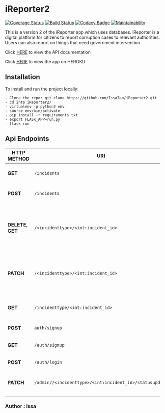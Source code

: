 # iReporter2

[![Coverage Status](https://coveralls.io/repos/github/IssaIan/iReporter2/badge.svg?branch=develop)](https://coveralls.io/github/IssaIan/iReporter2?branch=deve)
[![Build Status](https://travis-ci.org/IssaIan/iReporter2.svg?branch=develop)](https://travis-ci.org/IssaIan/iReporter2)
[![Codacy Badge](https://api.codacy.com/project/badge/Grade/9b7374eb098e48c5a7d5c77bb123a6b1)](https://app.codacy.com/app/IssaIan/iReporter2?utm_source=github.com&utm_medium=referral&utm_content=IssaIan/iReporter2&utm_campaign=Badge_Grade_Settings)
[![Maintainability](https://api.codeclimate.com/v1/badges/2df90d509788fc828151/maintainability)](https://codeclimate.com/github/IssaIan/iReporter2/maintainability)

This is a version 2 of the iReporter app which uses databases.
iReporter is a digital platform for citizens to report corruption cases to relevant authorities. Users can also report on things that need government intervention.

Click [HERE](https://ireporter7.docs.apiary.io/#) to view the API documentation

Click [HERE](https://issaireporterv2.herokuapp.com/) to view the app on HEROKU

## Installation

To install and run the project locally:

    - Clone the repo: git clone https://github.com/IssaIan/iReporter2.git
    - cd into iReporter2/
    - virtualenv -p python3 env
    - source env/bin/activate
    - pip install -r requirements.txt
    - export FLASK_APP=run.py
    - flask run

## Api Endpoints

| **HTTP METHOD** | **URI**                             | **ACTION**                                                                     |
|-----------------|-------------------------------------|------------------------------------------------------------------------|
|  **GET**        |  `/incidents`                                           | fetch all incident records                                                    |
|  **POST**       |  `/incidents`                                           | create incident record                                                         |
| **DELETE, GET** |  `/<incidenttype>/<int:incident_id>`                    | get and delete incident records with given `incidenttype` and `incident_id` |
| **PATCH**       | `/<incidenttype>/<int:incident_id>`                     | update incident records with given `incidenttype` and `incident_id`            |
|  **GET**        |  `/incidenttype/<int:incident_id>`                      | get list of all incidents, create incident                                     |
|  **POST**       |  `auth/signup`                                          | registers a new user                                                           |
|  **GET**        |  `/auth/signup`                                         | fetch all users(admin only)                                                    |
| **POST**        | `/auth/login`                                           | login in a user                                                                |
| **PATCH**       | `/admin//<incidenttype>/<int:incident_id>/statusupdate` | admin updates incident's status                                                |

### Author : Issa
